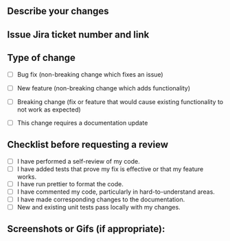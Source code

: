 ## Describe your changes
<!--- Please include a summary of the changes and the related issue. Please also include relevant motivation and context. List any dependencies that are required for this change. -->


## Issue Jira ticket number and link


## Type of change

<!--- Please delete options that are not relevant. -->

- [ ] Bug fix (non-breaking change which fixes an issue)
- [ ] New feature (non-breaking change which adds functionality)
- [ ] Breaking change (fix or feature that would cause existing functionality to not work as expected)
- [ ] This change requires a documentation update


## Checklist before requesting a review
- [ ] I have performed a self-review of my code.
- [ ] I have added tests that prove my fix is effective or that my feature works.
- [ ] I have run prettier to format the code.
- [ ] I have commented my code, particularly in hard-to-understand areas.
- [ ] I have made corresponding changes to the documentation.
- [ ] New and existing unit tests pass locally with my changes.

## Screenshots or Gifs (if appropriate):
<!-- Gifs can be created using ShareX -->